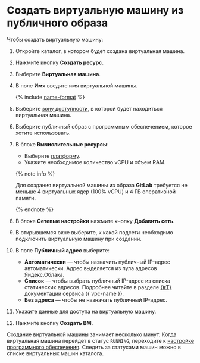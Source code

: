 # Создать виртуальную машину из публичного образа

Чтобы создать виртуальную машину:

1. Откройте каталог, в котором будет создана виртуальная машина.
1. Нажмите кнопку **Создать ресурс**.
1. Выберите **Виртуальная машина**.
1. В поле **Имя** введите имя виртуальной машины.

    {% include [name-format](../../../_includes/name-format.md) %}

1. Выберите [зону доступности](../../../overview/concepts/geo-scope.md), в которой будет находиться виртуальная машина.
1. Выберите публичный образ c программным обеспечением, которое хотите использовать.
1. В блоке **Вычислительные ресурсы**:
    - Выберите [платформу](../../concepts/vm-platforms.md).
    - Укажите необходимое количество vCPU и объем RAM.

    {% note info %}

    Для создания виртуальной машины из образа **GitLab** требуется не меньше 4 виртуальных ядер (100% vCPU) и 4 ГБ оперативной памяти.

    {% endnote %}

1. В блоке **Сетевые настройки** нажмите кнопку **Добавить сеть**.
1. В открывшемся окне выберите, к какой подсети необходимо подключить виртуальную машину при создании.
1. В поле **Публичный адрес** выберите:
    - **Автоматически** — чтобы назначить публичный IP-адрес автоматически. Адрес выделяется из пула адресов Яндекс.Облака.
    - **Список** — чтобы выбрать публичный IP-адрес из списка статических адресов. Подробнее читайте в разделе [{#T}](../../../vpc/operations/set-static-ip.md) документации сервиса {{ vpc-name }}.
    - **Без адреса** — чтобы не назначать публичный IP-адрес.
1. Укажите данные для доступа на виртуальную машину.
1. Нажмите кнопку **Создать ВМ**.

Создание виртуальной машины занимает несколько минут. Когда виртуальная машина перейдет в статус `RUNNING`, переходите к [настройке программного обеспечения](setup.md). Следить за статусами машин можно в списке виртуальных машин каталога.
